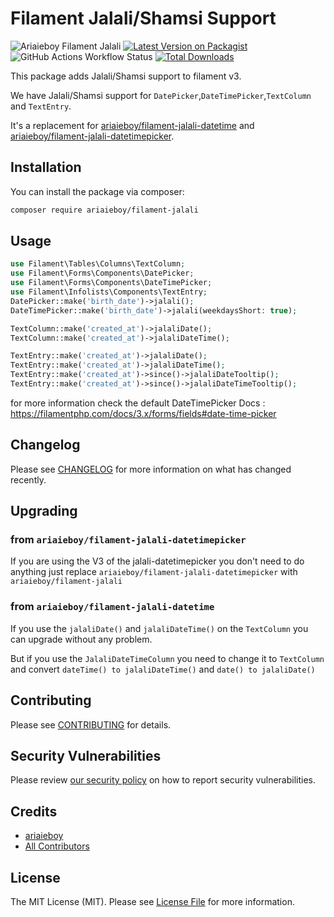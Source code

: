 # Filament Jalali/Shamsi Support

![Ariaieboy Filament Jalali](https://preview.dragon-code.pro/Ariaieboy/Filament-Jalali.svg?brand=laravel)
[![Latest Version on Packagist](https://img.shields.io/packagist/v/ariaieboy/filament-jalali.svg?style=flat-square)](https://packagist.org/packages/ariaieboy/filament-jalali)
![GitHub Actions Workflow Status](https://img.shields.io/github/actions/workflow/status/ariaieboy/filament-jalali/php-cs-fixer.yml?label=styling)
[![Total Downloads](https://img.shields.io/packagist/dt/ariaieboy/filament-jalali.svg?style=flat-square)](https://packagist.org/packages/ariaieboy/filament-jalali)

This package adds Jalali/Shamsi support to filament v3.

We have Jalali/Shamsi support for `DatePicker`,`DateTimePicker`,`TextColumn` and `TextEntry`.


It's a replacement for [ariaieboy/filament-jalali-datetime](https://github.com/ariaieboy/jalali-filament-datetime) and [ariaieboy/filament-jalali-datetimepicker](https://github.com/ariaieboy/filament-jalali-datetimepicker).

## Installation

You can install the package via composer:

```bash
composer require ariaieboy/filament-jalali
```

## Usage

```php
use Filament\Tables\Columns\TextColumn;
use Filament\Forms\Components\DatePicker;
use Filament\Forms\Components\DateTimePicker;
use Filament\Infolists\Components\TextEntry;
DatePicker::make('birth_date')->jalali();
DateTimePicker::make('birth_date')->jalali(weekdaysShort: true);

TextColumn::make('created_at')->jalaliDate();
TextColumn::make('created_at')->jalaliDateTime();

TextEntry::make('created_at')->jalaliDate();
TextEntry::make('created_at')->jalaliDateTime();
TextEntry::make('created_at')->since()->jalaliDateTooltip();
TextEntry::make('created_at')->since()->jalaliDateTimeTooltip();
```

for more information check the default DateTimePicker
Docs : https://filamentphp.com/docs/3.x/forms/fields#date-time-picker

## Changelog

Please see [CHANGELOG](CHANGELOG.md) for more information on what has changed recently.

## Upgrading

### from `ariaieboy/filament-jalali-datetimepicker`

If you are using the V3 of the jalali-datetimepicker you don't need to do anything just replace `ariaieboy/filament-jalali-datetimepicker` with `ariaieboy/filament-jalali`

### from `ariaieboy/filament-jalali-datetime`

If you use the `jalaliDate()` and `jalaliDateTime()` on the `TextColumn` you can upgrade without any problem.

But if you use the `JalaliDateTimeColumn` you need to change it to `TextColumn` and convert `dateTime() to jalaliDateTime()` and `date() to jalaliDate()`

## Contributing

Please see [CONTRIBUTING](https://github.com/spatie/.github/blob/main/CONTRIBUTING.md) for details.

## Security Vulnerabilities

Please review [our security policy](../../security/policy) on how to report security vulnerabilities.

## Credits

- [ariaieboy](https://github.com/ariaieboy)
- [All Contributors](../../contributors)

## License

The MIT License (MIT). Please see [License File](LICENSE.md) for more information.
